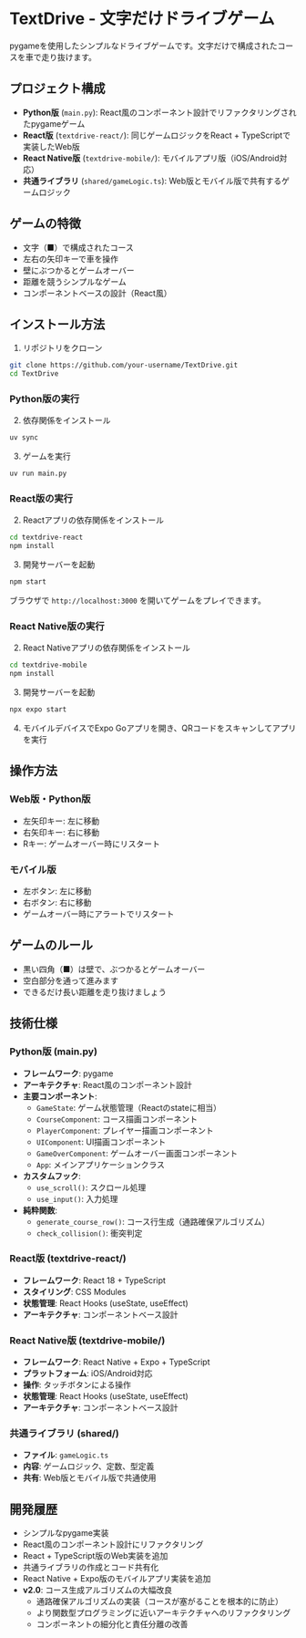 # TextDrive - 文字だけドライブゲーム

pygameを使用したシンプルなドライブゲームです。文字だけで構成されたコースを車で走り抜けます。

## プロジェクト構成

- **Python版** (`main.py`): React風のコンポーネント設計でリファクタリングされたpygameゲーム
- **React版** (`textdrive-react/`): 同じゲームロジックをReact + TypeScriptで実装したWeb版
- **React Native版** (`textdrive-mobile/`): モバイルアプリ版（iOS/Android対応）
- **共通ライブラリ** (`shared/gameLogic.ts`): Web版とモバイル版で共有するゲームロジック

## ゲームの特徴

- 文字（■）で構成されたコース
- 左右の矢印キーで車を操作
- 壁にぶつかるとゲームオーバー
- 距離を競うシンプルなゲーム
- コンポーネントベースの設計（React風）

## インストール方法

1. リポジトリをクローン
```bash
git clone https://github.com/your-username/TextDrive.git
cd TextDrive
```

### Python版の実行

2. 依存関係をインストール
```bash
uv sync
```

3. ゲームを実行
```bash
uv run main.py
```

### React版の実行

2. Reactアプリの依存関係をインストール
```bash
cd textdrive-react
npm install
```

3. 開発サーバーを起動
```bash
npm start
```

ブラウザで `http://localhost:3000` を開いてゲームをプレイできます。

### React Native版の実行

2. React Nativeアプリの依存関係をインストール
```bash
cd textdrive-mobile
npm install
```

3. 開発サーバーを起動
```bash
npx expo start
```

4. モバイルデバイスでExpo Goアプリを開き、QRコードをスキャンしてアプリを実行

## 操作方法

### Web版・Python版
- 左矢印キー: 左に移動
- 右矢印キー: 右に移動
- Rキー: ゲームオーバー時にリスタート

### モバイル版
- 左ボタン: 左に移動
- 右ボタン: 右に移動
- ゲームオーバー時にアラートでリスタート

## ゲームのルール

- 黒い四角（■）は壁で、ぶつかるとゲームオーバー
- 空白部分を通って進みます
- できるだけ長い距離を走り抜けましょう

## 技術仕様

### Python版 (main.py)
- **フレームワーク**: pygame
- **アーキテクチャ**: React風のコンポーネント設計
- **主要コンポーネント**:
  - `GameState`: ゲーム状態管理（Reactのstateに相当）
  - `CourseComponent`: コース描画コンポーネント
  - `PlayerComponent`: プレイヤー描画コンポーネント
  - `UIComponent`: UI描画コンポーネント
  - `GameOverComponent`: ゲームオーバー画面コンポーネント
  - `App`: メインアプリケーションクラス
- **カスタムフック**:
  - `use_scroll()`: スクロール処理
  - `use_input()`: 入力処理
- **純粋関数**:
  - `generate_course_row()`: コース行生成（通路確保アルゴリズム）
  - `check_collision()`: 衝突判定

### React版 (textdrive-react/)
- **フレームワーク**: React 18 + TypeScript
- **スタイリング**: CSS Modules
- **状態管理**: React Hooks (useState, useEffect)
- **アーキテクチャ**: コンポーネントベース設計

### React Native版 (textdrive-mobile/)
- **フレームワーク**: React Native + Expo + TypeScript
- **プラットフォーム**: iOS/Android対応
- **操作**: タッチボタンによる操作
- **状態管理**: React Hooks (useState, useEffect)
- **アーキテクチャ**: コンポーネントベース設計

### 共通ライブラリ (shared/)
- **ファイル**: `gameLogic.ts`
- **内容**: ゲームロジック、定数、型定義
- **共有**: Web版とモバイル版で共通使用

## 開発履歴

- シンプルなpygame実装
- React風のコンポーネント設計にリファクタリング
- React + TypeScript版のWeb実装を追加
- 共通ライブラリの作成とコード共有化
- React Native + Expo版のモバイルアプリ実装を追加
- **v2.0**: コース生成アルゴリズムの大幅改良
  - 通路確保アルゴリズムの実装（コースが塞がることを根本的に防止）
  - より関数型プログラミングに近いアーキテクチャへのリファクタリング
  - コンポーネントの細分化と責任分離の改善
